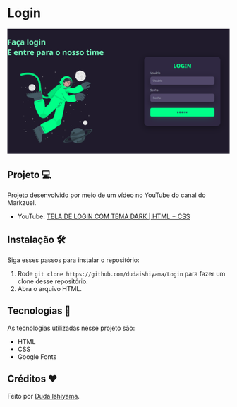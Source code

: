 # Login
![preview](./preview/Login.png)

## Projeto 💻
Projeto desenvolvido por meio de um vídeo no YouTube do canal do Markzuel.
- YouTube: [TELA DE LOGIN COM TEMA DARK | HTML + CSS](https://youtu.be/69-WfrVBli8?si=ygQNbDmxmPe6CzN-)

## Instalação 🛠
Siga esses passos para instalar o repositório:
1. Rode `git clone https://github.com/dudaishiyama/Login` para fazer um clone desse repositório.
2. Abra o arquivo HTML.

## Tecnologias 🚀
As tecnologias utilizadas nesse projeto são:
- HTML
- CSS
- Google Fonts

## Créditos ❤️
Feito por [Duda Ishiyama](https://github.com/dudaishiyama/).